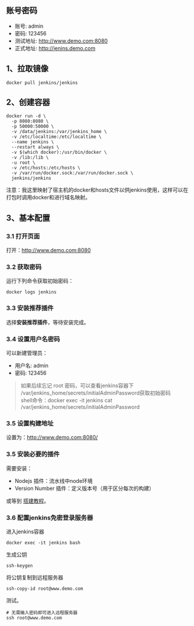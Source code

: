 ## 账号密码
- 账号: admin
- 密码: 123456
- 测试地址: http://www.demo.com:8080
- 正式地址: http://jenins.demo.com

## 1、拉取镜像
```shell
docker pull jenkins/jenkins
```

## 2、创建容器
```shell
docker run -d \
  -p 8080:8080 \
  -p 50000:50000 \
  -v /data/jenkins:/var/jenkins_home \
  -v /etc/localtime:/etc/localtime \
  --name jenkins \
  --restart always \
  -v $(which docker):/usr/bin/docker \
  -v /lib:/lib \
  -u root \
  -v /etc/hosts:/etc/hosts \
  -v /var/run/docker.sock:/var/run/docker.sock \
  jenkins/jenkins
```
注意：我这里映射了宿主机的docker和hosts文件以供jenkins使用，这样可以在打包时调用docker和进行域名映射。

## 3、基本配置
### 3.1 打开页面
打开：http://www.demo.com:8080

### 3.2 获取密码
运行下列命令获取初始密码：
```shell
docker logs jenkins
```

### 3.3 安装推荐插件
选择**安装推荐插件**，等待安装完成。

### 3.4 设置用户名密码
可以新建管理员：
- 用户名: admin
- 密码: 123456
> 如果后续忘记 root 密码，可以查看jenkins容器下  /var/jenkins_home/secrets/initialAdminPassword获取初始密码   
> shell命令：docker exec -it jenkins cat /var/jenkins_home/secrets/initialAdminPassword

### 3.5 设置构建地址
设置为：http://www.demo.com:8080/

### 3.5 安装必要的插件
需要安装：
- Nodejs 插件：流水线中node环境
- Version Number 插件：定义版本号（用于区分每次的构建）

或等到 [搭建教程](../%E6%90%AD%E5%BB%BA%E6%95%99%E7%A8%8B/3.jenkins%E5%9F%BA%E7%A1%80%E9%85%8D%E7%BD%AE.md)。
### 3.6 配置jenkins免密登录服务器
进入jenkins容器
```shell
docker exec -it jenkins bash
```
生成公钥
```shell
ssh-keygen
```
将公钥复制到远程服务器
```shell
ssh-copy-id root@www.demo.com
```
测试。
```shell
# 无需输入密码即可进入远程服务器
ssh root@www.demo.com
```